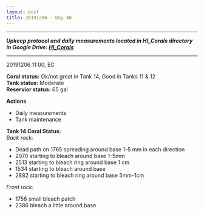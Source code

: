 ```yaml
---
layout: post
title: 20191206 – Day 40
---
```


---
***Upkeep protocol and daily measurements located in HI_Corals directory in Google Drive: [HI_Corals](https://drive.google.com/drive/u/1/folders/1Dxil5Lj1ynvuIuGDWx9_AyqkdplIcCZQ)***

---
20191206 11:00, EC

**Coral status:** Ok/not great in Tank 14, Good in Tanks 11 & 12  
**Tank status:** Moderate  
**Reservior status:** 65 gal

**Actions**  
- Daily measurements
- Tank maintenance


**Tank 14 Coral Status:**  
*Back rack:*  
- Dead path on 1765 spreading around base 1-5 mm in each direction
- 2070 starting to bleach around base 1-5mm
- 2513 starting to bleach ring around base 1 cm
- 1534 starting to bleach around base
- 2882 starting to bleach ring around base 5mm-1cm

*Front rack:*
- 1756 small bleach patch
- 2386 bleach a little around base


